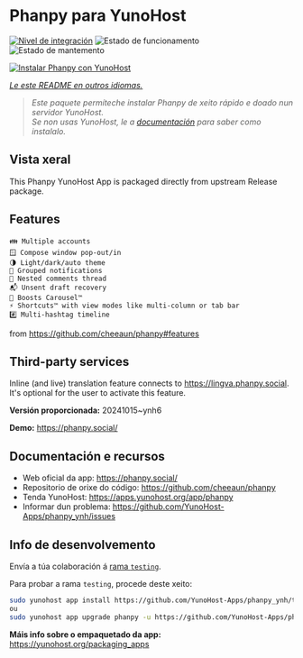 <!--
NOTA: Este README foi creado automáticamente por <https://github.com/YunoHost/apps/tree/master/tools/readme_generator>
NON debe editarse manualmente.
-->

# Phanpy para YunoHost

[![Nivel de integración](https://dash.yunohost.org/integration/phanpy.svg)](https://ci-apps.yunohost.org/ci/apps/phanpy/) ![Estado de funcionamento](https://ci-apps.yunohost.org/ci/badges/phanpy.status.svg) ![Estado de mantemento](https://ci-apps.yunohost.org/ci/badges/phanpy.maintain.svg)

[![Instalar Phanpy con YunoHost](https://install-app.yunohost.org/install-with-yunohost.svg)](https://install-app.yunohost.org/?app=phanpy)

*[Le este README en outros idiomas.](./ALL_README.md)*

> *Este paquete permíteche instalar Phanpy de xeito rápido e doado nun servidor YunoHost.*  
> *Se non usas YunoHost, le a [documentación](https://yunohost.org/install) para saber como instalalo.*

## Vista xeral

This Phanpy YunoHost App is packaged directly from upstream Release package.

## Features

    👪 Multiple accounts
    🪟 Compose window pop-out/in
    🌗 Light/dark/auto theme
    🔔 Grouped notifications
    🪺 Nested comments thread
    📬 Unsent draft recovery
    🎠 Boosts Carousel™️
    ⚡ Shortcuts™️ with view modes like multi-column or tab bar
    #️⃣ Multi-hashtag timeline

from <https://github.com/cheeaun/phanpy#features>

## Third-party services

Inline (and live) translation feature connects to <https://lingva.phanpy.social>. It's optional for the user to activate this feature.



**Versión proporcionada:** 20241015~ynh6

**Demo:** <https://phanpy.social/>
## Documentación e recursos

- Web oficial da app: <https://phanpy.social/>
- Repositorio de orixe do código: <https://github.com/cheeaun/phanpy>
- Tenda YunoHost: <https://apps.yunohost.org/app/phanpy>
- Informar dun problema: <https://github.com/YunoHost-Apps/phanpy_ynh/issues>

## Info de desenvolvemento

Envía a túa colaboración á [rama `testing`](https://github.com/YunoHost-Apps/phanpy_ynh/tree/testing).

Para probar a rama `testing`, procede deste xeito:

```bash
sudo yunohost app install https://github.com/YunoHost-Apps/phanpy_ynh/tree/testing --debug
ou
sudo yunohost app upgrade phanpy -u https://github.com/YunoHost-Apps/phanpy_ynh/tree/testing --debug
```

**Máis info sobre o empaquetado da app:** <https://yunohost.org/packaging_apps>

